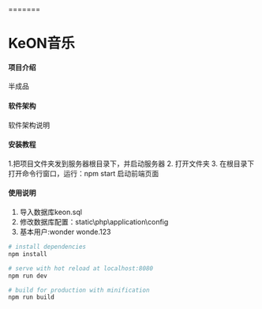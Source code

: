 
=======
# KeON音乐

#### 项目介绍
半成品

#### 软件架构
软件架构说明


#### 安装教程

1.把项目文件夹发到服务器根目录下，并启动服务器
2. 打开文件夹
3. 在根目录下打开命令行窗口，运行：npm start 启动前端页面

#### 使用说明

1. 导入数据库keon.sql
2. 修改数据库配置：static\php\application\config
3. 基本用户:wonder wonde.123


``` bash
# install dependencies
npm install

# serve with hot reload at localhost:8080
npm run dev

# build for production with minification
npm run build


